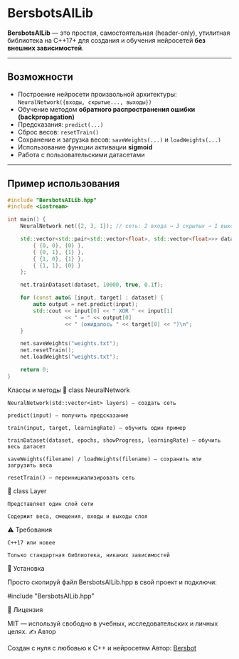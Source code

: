 #  BersbotsAILib

**BersbotsAILib** — это простая, самостоятельная (header-only), утилитная библиотека на C++17+ для создания и обучения нейросетей **без внешних зависимостей**.

---

##  Возможности

- Построение нейросети произвольной архитектуры: `NeuralNetwork({входы, скрытые..., выходы})`
- Обучение методом **обратного распространения ошибки (backpropagation)**
- Предсказания: `predict(...)`
- Сброс весов: `resetTrain()`
- Сохранение и загрузка весов: `saveWeights(...)` и `loadWeights(...)`
- Использование функции активации **sigmoid**
- Работа с пользовательскими датасетами

---

##  Пример использования

```cpp
#include "BersbotsAILib.hpp"
#include <iostream>

int main() {
    NeuralNetwork net({2, 3, 1}); // сеть: 2 входа → 3 скрытых → 1 выход

    std::vector<std::pair<std::vector<float>, std::vector<float>>> dataset = {
        { {0, 0}, {0} },
        { {0, 1}, {1} },
        { {1, 0}, {1} },
        { {1, 1}, {0} }
    };

    net.trainDataset(dataset, 10000, true, 0.1f);

    for (const auto& [input, target] : dataset) {
        auto output = net.predict(input);
        std::cout << input[0] << " XOR " << input[1]
                  << " = " << output[0]
                  << " (ожидалось " << target[0] << ")\n";
    }

    net.saveWeights("weights.txt");
    net.resetTrain();
    net.loadWeights("weights.txt");

    return 0;
}
```
Классы и методы
🔹 class NeuralNetwork

    NeuralNetwork(std::vector<int> layers) — создать сеть

    predict(input) — получить предсказание

    train(input, target, learningRate) — обучить один пример

    trainDataset(dataset, epochs, showProgress, learningRate) — обучить весь датасет

    saveWeights(filename) / loadWeights(filename) — сохранить или загрузить веса

    resetTrain() — переинициализировать сеть

🔹 class Layer

    Представляет один слой сети

    Содержит веса, смещения, входы и выходы слоя

⚠️ Требования

    C++17 или новее

    Только стандартная библиотека, никаких зависимостей

📁 Установка

Просто скопируй файл BersbotsAILib.hpp в свой проект и подключи:

#include "BersbotsAILib.hpp"

📜 Лицензия

MIT — используй свободно в учебных, исследовательских и личных целях.
✍️ Автор

Создан с нуля с любовью к C++ и нейросетям
Автор: [Bersbot](https://github.com/Bersbot) 

